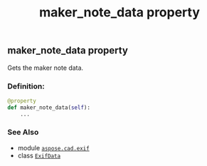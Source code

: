 ﻿---
title: maker_note_data property
second_title: Aspose.CAD for Python via .NET API References
description: 
type: docs
weight: 810
url: /python-net/aspose.cad.exif/exifdata/maker_note_data/
is_root: false
---

## maker_note_data property


Gets the maker note data.
### Definition:
```python
@property
def maker_note_data(self):
    ...
```

### See Also
* module [`aspose.cad.exif`](../../)
* class [`ExifData`](/cad/python-net/aspose.cad.exif/exifdata)
